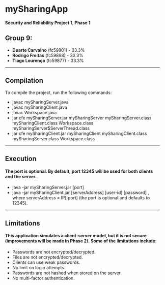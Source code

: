 # mySharingApp

**Security and Reliability Project 1, Phase 1**

## Group 9:
- **Duarte Carvalho** (fc59801) - 33.3%
- **Rodrigo Freitas** (fc59868) - 33.3%
- **Tiago Lourenço** (fc59877) - 33.3%

---

## Compilation

To compile the project, run the following commands:

- javac mySharingServer.java
- javac mySharingClient.java
- javac Workspace.java
- jar cfe mySharingServer.jar mySharingServer mySharingServer.class mySharingClient.class Workspace.class mySharingServer$ServerThread.class
- jar cfe mySharingClient.jar mySharingClient mySharingClient.class mySharingServer.class Workspace.class

---

## Execution 
#### The port is optional. By default, port 12345 will be used for both clients and the server.
- java -jar mySharingServer.jar [port]
- java -jar mySharingClient.jar [serverAddress] [user-id] [password] , where serverAddress = IP[:port] (the port is optional and defaults to 12345).

---

## Limitations
#### This application simulates a client-server model, but it is not secure (improvements will be made in Phase 2). Some of the limitations include:

- Passwords are not encrypted/decrypted.
- Files are not encrypted/decrypted.
- Clients can use weak passwords.
- No limit on login attempts.
- Passwords are not hashed when stored on the server.
- No multi-factor authentication.



